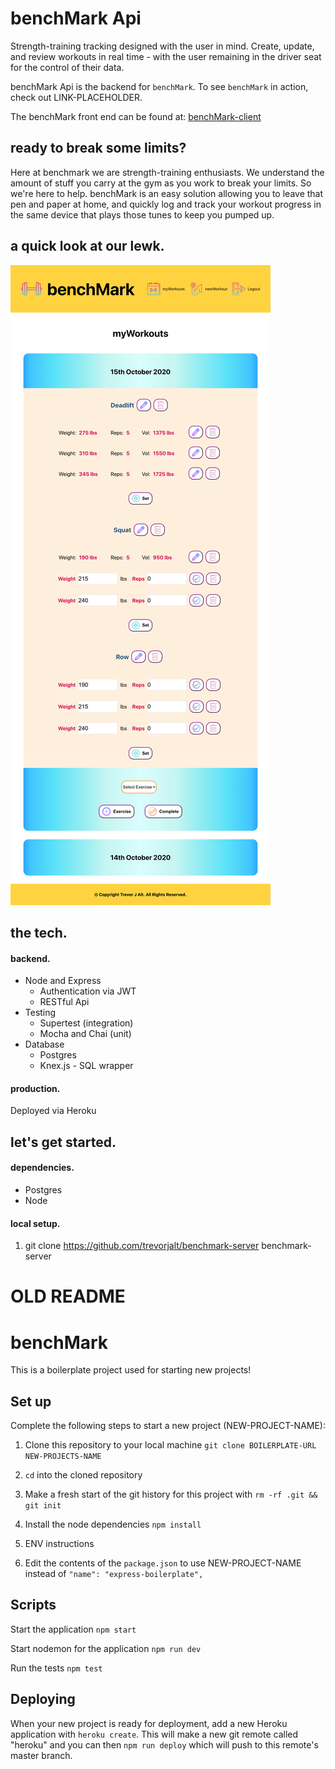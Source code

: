 # benchMark Api

Strength-training tracking designed with the user in mind.  Create, update, and review workouts in real time - with the user remaining in the driver seat for the control of their data.

benchMark Api is the backend for `benchMark`.  To see `benchMark` in action, check out LINK-PLACEHOLDER.

The benchMark front end can be found at: [benchMark-client](https://github.com/trevorjalt/benchmark-client/ "benchMark Client")

## ready to break some limits?

Here at benchmark we are strength-training enthusiasts. We understand the amount of stuff you carry at the gym as you work to break your limits. So we're here to help. benchMark is an easy solution allowing you to leave that pen and paper at home, and quickly log and track your workout progress in the same device that plays those tunes to keep you pumped up.

## a quick look at our lewk.

![benchMark app overview](/src/images/benchmark-app-readme-overview.png)

## the tech.

#### backend.

* Node and Express
  * Authentication via JWT
  * RESTful Api
* Testing
  * Supertest (integration)
  * Mocha and Chai (unit)
* Database
  * Postgres
  * Knex.js - SQL wrapper

#### production.

Deployed via Heroku

## let's get started.

#### dependencies.
* Postgres
* Node

#### local setup.

1) git clone https://github.com/trevorjalt/benchmark-server benchmark-server


# OLD README

# benchMark

This is a boilerplate project used for starting new projects!

## Set up

Complete the following steps to start a new project (NEW-PROJECT-NAME):

1. Clone this repository to your local machine `git clone BOILERPLATE-URL NEW-PROJECTS-NAME`
2. `cd` into the cloned repository
3. Make a fresh start of the git history for this project with `rm -rf .git && git init`

4. Install the node dependencies `npm install`

5. ENV instructions

6. Edit the contents of the `package.json` to use NEW-PROJECT-NAME instead of `"name": "express-boilerplate",`

## Scripts

Start the application `npm start`

Start nodemon for the application `npm run dev`

Run the tests `npm test`

## Deploying

When your new project is ready for deployment, add a new Heroku application with `heroku create`. This will make a new git remote called "heroku" and you can then `npm run deploy` which will push to this remote's master branch.
